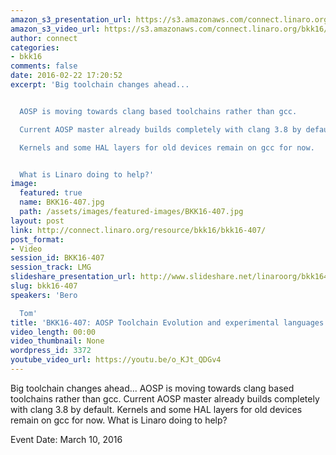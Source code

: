 ```yaml
---
amazon_s3_presentation_url: https://s3.amazonaws.com/connect.linaro.org/bkk16/Presentations/Thursday/BKK16-407.pdf
amazon_s3_video_url: https://s3.amazonaws.com/connect.linaro.org/bkk16/Videos/Thursday/BKK16-407%20AOSP%20Toolchain%20Evolution%20and%20experimental%20languages%20on%20AOSP.mp4
author: connect
categories:
- bkk16
comments: false
date: 2016-02-22 17:20:52
excerpt: 'Big toolchain changes ahead...


  AOSP is moving towards clang based toolchains rather than gcc.

  Current AOSP master already builds completely with clang 3.8 by default.

  Kernels and some HAL layers for old devices remain on gcc for now.


  What is Linaro doing to help?'
image:
  featured: true
  name: BKK16-407.jpg
  path: /assets/images/featured-images/BKK16-407.jpg
layout: post
link: http://connect.linaro.org/resource/bkk16/bkk16-407/
post_format:
- Video
session_id: BKK16-407
session_track: LMG
slideshare_presentation_url: http://www.slideshare.net/linaroorg/bkk16407-aosp-toolchain-evolution-and-experimental-languages-on-aosp
slug: bkk16-407
speakers: 'Bero

  Tom'
title: 'BKK16-407: AOSP Toolchain Evolution and experimental languages on AOSP'
video_length: 00:00
video_thumbnail: None
wordpress_id: 3372
youtube_video_url: https://youtu.be/o_KJt_QDGv4
---
```


Big toolchain changes ahead...  AOSP is moving towards clang based toolchains rather than gcc. Current AOSP master already builds completely with clang 3.8 by default. Kernels and some HAL layers for old devices remain on gcc for now.  What is Linaro doing to help?

Event Date: March 10, 2016